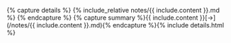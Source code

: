 {% capture details %}
{% include_relative notes/{{ include.content }}.md %}
{% endcapture %}
{% capture summary %}{{ include.content }}[->](/notes/{{ include.content }}.md){% endcapture %}{% include details.html %}
